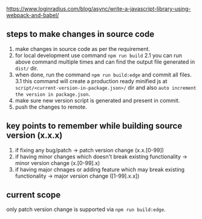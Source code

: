 https://www.loginradius.com/blog/async/write-a-javascript-library-using-webpack-and-babel/


 steps to make changes in source code
 ------------------------------------

 1. make changes in source code as per the requirement.
 2. for local development use command `npm run build`
    2.1 you can run above command multiple times and can find the output file generated in `dist/` dir.
 3. when done, run the command `npm run build:edge` and commit all files.
    3.1 this command will create a production ready minified js at `script/<current-version-in-package.json>/` dir and also `auto increment the version in package.json`. 
 4. make sure new version script is generated and present in commit.
 5. push the changes to remote.

 key points to remember while building source version (x.x.x)
 ------------------------------------------------------------

 1. if fixing any bug/patch -> patch version change (x.x.[0-99])
 2. if having minor changes which doesn't break existing functionality -> minor version change (x.[0-99].x)
 3. if having major chnages or adding feature which may break existing functionality -> major version change ([1-99].x.x])


 current scope
 -------------

 only patch version change is supported via `npm run build:edge`.
